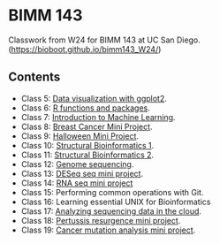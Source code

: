 # BIMM 143
Classwork from W24 for BIMM 143 at UC San Diego.
(https://bioboot.github.io/bimm143_W24/)

## Contents

- Class 5: [Data visualization with ggplot2](https://github.com/nehardeshpande/bimm143/blob/main/Class05/class05.pdf).
- Class 6: [R functions and packages](https://github.com/nehardeshpande/bimm143/blob/main/Class%206%20lab%20sheet.pdf).
- Class 7: [Introduction to Machine Learning](https://github.com/nehardeshpande/bimm143/blob/main/Class07.pdf).
- Class 8: [Breast Cancer Mini Project](https://github.com/nehardeshpande/bimm143/blob/main/Class-08.pdf).
- Class 9: [Halloween Mini Project](https://github.com/nehardeshpande/bimm143/blob/main/Class%2009.pdf).
- Class 10: [Structural Bioinformatics 1](https://github.com/nehardeshpande/bimm143/blob/main/Class-10.pdf).
- Class 11: [Structural Bioinformatics 2](https://github.com/nehardeshpande/bimm143/blob/main/Class-11.pdf).
- Class 12: [Genome sequencing](https://github.com/nehardeshpande/bimm143/blob/main/Class-12.pdf).
- Class 13: [DESeq seq mini project](https://github.com/nehardeshpande/bimm143/blob/main/Class-13.pdf).
- Class 14: [RNA seq mini project](https://github.com/nehardeshpande/bimm143/blob/main/Class-14.pdf)
- Class 15: Performing common operations with Git. 
- Class 16: Learning essential UNIX for Bioinformatics 
- Class 17: [Analyzing sequencing data in the cloud](https://github.com/nehardeshpande/bimm143/blob/main/class-17.pdf).
- Class 18: [Pertussis resurgence mini project](https://github.com/nehardeshpande/bimm143/blob/main/Class18.pdf).
- Class 19: [Cancer mutation analysis mini project]().
